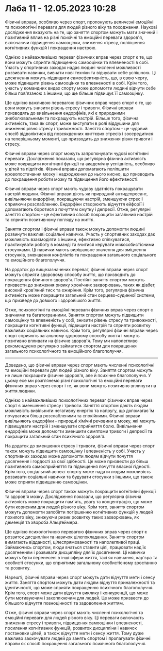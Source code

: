 # Лаба 11 - 12.05.2023 10:28

Фізичні вправи, особливо через спорт, пропонують величезні емоційні та психологічні переваги для людей різного віку та походження. Наукові дослідження вказують на те, що заняття спортом можуть мати значний і позитивний вплив на різні психічні та емоційні переваги здоров'я, включаючи підвищення самооцінки, зниження стресу, поліпшення когнітивних функцій і покращення настрою.

Однією з найважливіших переваг фізичних вправ через спорт є те, що вони можуть сприяти підвищенню самооцінки та впевненості в собі. Участь у спортивних заходах надає людині численні можливості розвивати навички, вивчати нові техніки та відчувати себе успішною. Ці досягнення можуть підвищити самоефективність, що, в свою чергу, може підвищити рівень самооцінки та впевненості в собі. Крім того, участь у командних видах спорту може допомогти людині відчути себе більш пов'язаною з іншими, що ще більше підвищує її самооцінку.

Ще однією важливою перевагою фізичних вправ через спорт є те, що вони можуть знизити рівень стресу і тривоги. Фізичні вправи призводять до вивільнення ендорфінів, які є природними знеболювальними та покращують настрій. Більше того, фізична активність, така як спорт, може виступати в ролі віддушини для зниження рівня стресу і тривожності. Заняття спортом - це чудовий спосіб відволіктися від повсякденних життєвих стресів і зосередитися на теперішньому моменті, що призводить до зниження рівня тривоги і стресу.

Фізичні вправи через спорт можуть запропонувати чудові когнітивні переваги. Дослідження показали, що регулярна фізична активність може покращити когнітивні функції та академічну успішність, особливо у дітей та підлітків. Фізичні вправи допомагають поліпшити кровопостачання мозку і надходження до нього кисню, що призводить до покращення роботи мозку та підвищення його ефективності.

Фізичні вправи через спорт мають чудову здатність покращувати настрій людини. Фізичні вправи діють як природний антидепресант, вивільняючи ендорфіни, покращуючи настрій, зменшуючи стрес і сприяючи розслабленню. Ендорфіни створюють відчуття ейфорії і допомагають боротися з почуттям смутку і депресії. Отже, регулярні заняття спортом - це ефективний спосіб покращити загальний настрій та сприяти позитивному погляду на життя.

Заняття спортом і фізичні вправи також можуть допомогти людині розвинути важливі соціальні навички. Участь у спортивних заходах дає можливість взаємодіяти з іншими, ефективно спілкуватися, практикувати роботу в команді та вчитися керувати міжособистісними стосунками. Ці навички мають вирішальне значення для зміцнення стосунків, зменшення конфліктів та покращення загального соціального та емоційного благополуччя.

На додаток до вищезазначених переваг, фізичні вправи через спорт можуть сприяти здоровому способу життя, що призводить до покращення фізичного здоров'я. Постійні заняття спортом можуть призвести до зниження ризику хронічних захворювань, таких як діабет, високий кров'яний тиск та ожиріння. Крім того, регулярна фізична активність може покращити загальний стан серцево-судинної системи, що призведе до довшого і здоровішого життя.

Отже, психологічні та емоційні переваги фізичних вправ через спорт є значними та багатогранними. Заняття спортом можуть підвищити самооцінку та впевненість у собі, знизити рівень стресу та тривожності, покращити когнітивні функції, підвищити настрій та сприяти розвитку важливих соціальних навичок. Крім того, регулярні фізичні вправи через спорт сприяють загальному здоровому способу життя і можуть позитивно впливати на фізичне здоров'я. Тому ми наполегливо рекомендуємо регулярно займатися спортом для покращення загального психологічного та емоційного благополуччя.

---

Доведено, що фізичні вправи через спорт мають численні психологічні та емоційні переваги для людей різного віку. Заняття спортом можуть не лише покращити фізичне здоров'я, але й психічне благополуччя. У цьому есе ми розглянемо різні психологічні та емоційні переваги фізичних вправ через спорт і те, як вони можуть позитивно вплинути на життя людини.

Однією з найважливіших психологічних переваг фізичних вправ через спорт є зменшення стресу і тривоги. Заняття спортом дають людям можливість вивільнити негативну енергію та напругу, що допомагає їм почуватися більш розслабленими та спокійними. Фізичні вправи вивільняють ендорфіни - природні хімічні речовини в мозку, які можуть підвищувати настрій і зменшувати сприйняття болю. Вивільнення ендорфінів може допомогти зменшити симптоми тривоги і депресії та покращити загальний стан психічного здоров'я.

На додаток до зменшення стресу і тривоги, фізичні вправи через спорт також можуть підвищити самооцінку і впевненість у собі. Участь у спортивних заходах може допомогти людям відчути почуття досягнення і гордості за свої здібності. Це може призвести до більш позитивного самосприйняття та підвищення почуття власної гідності. Крім того, соціальний аспект спорту може надати людям можливість розвивати соціальні навички та будувати стосунки з іншими, що також може сприяти підвищенню самооцінки.

Фізичні вправи через спорт також можуть покращити когнітивні функції та здоров'я мозку. Дослідження показали, що регулярна фізична активність може покращити пам'ять, увагу та концентрацію, що може бути корисним для людей різного віку. Крім того, заняття спортом можуть допомогти запобігти погіршенню когнітивних функцій у людей похилого віку, знижуючи ризик розвитку таких захворювань, як деменція та хвороба Альцгеймера.

Ще однією психологічною перевагою фізичних вправ через спорт є розвиток дисципліни та навичок цілепокладання. Заняття спортом вимагають відданості, цілеспрямованості та наполегливої праці. Займаючись спортом, люди вчаться ставити цілі, працювати над їх досягненням і розвивати дисципліну для їх досягнення. Ці навички можуть бути перенесені в інші сфери життя, такі як навчання, кар'єра та особисті стосунки, що сприятиме загальному особистісному зростанню та розвитку.

Нарешті, фізичні вправи через спорт можуть дати відчуття мети і сенсу життя. Заняття спортом можуть дати людям відчуття приналежності та ідентичності, що може сприяти покращенню психічного благополуччя. Крім того, спорт може дати відчуття виклику і конкуренції, що може бути мотивуючим і захоплюючим для людей. Це може призвести до більшого відчуття повноцінності та задоволення життям.

Отже, фізичні вправи через спорт мають численні психологічні та емоційні переваги для людей різного віку. Ці переваги включають зниження стресу і тривоги, підвищення самооцінки і впевненості, посилення когнітивних функцій, розвиток дисципліни і навичок постановки цілей, а також відчуття мети і сенсу життя. Тому дуже важливо заохочувати людей до занять спортом і пропагувати фізичні вправи як спосіб покращення загального психічного благополуччя.